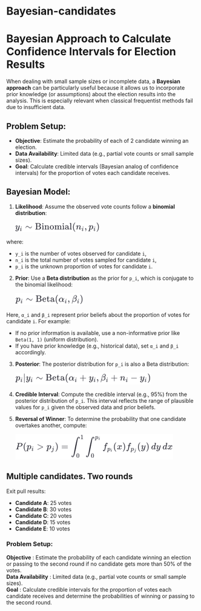 # Bayesian-candidates

# Bayesian Approach to Calculate Confidence Intervals for Election Results

When dealing with small sample sizes or incomplete data, a **Bayesian approach** can be particularly useful because it allows us to incorporate prior knowledge (or assumptions) about the election results into the analysis. This is especially relevant when classical frequentist methods fail due to insufficient data.

## Problem Setup:

- **Objective**: Estimate the probability of each of 2 candidate winning an election.
- **Data Availability**: Limited data (e.g., partial vote counts or small sample sizes).
- **Goal**: Calculate credible intervals (Bayesian analog of confidence intervals) for the proportion of votes each candidate receives.

## Bayesian Model:

1. **Likelihood**: Assume the observed vote counts follow a **binomial distribution**:

   ![Likelihood - Binomial distribution](images/1Binomial.png)

where:
- `y_i` is the number of votes observed for candidate `i`,
- `n_i` is the total number of votes sampled for candidate `i`,
- `p_i` is the unknown proportion of votes for candidate `i`.

2. **Prior**: Use a **Beta distribution** as the prior for `p_i`, which is conjugate to the binomial likelihood:
   
   ![Beta distribution as the prior for pi, which is conjugate to the binomial likelihood](images/2Beta.png)

Here, `α_i` and `β_i` represent prior beliefs about the proportion of votes for candidate `i`. For example:
- If no prior information is available, use a non-informative prior like `Beta(1, 1)` (uniform distribution).
- If you have prior knowledge (e.g., historical data), set `α_i` and `β_i` accordingly.

3. **Posterior**: The posterior distribution for `p_i` is also a Beta distribution:

   ![posterior distribution for pi](images/3Beta.png)

4. **Credible Interval**: Compute the credible interval (e.g., 95%) from the posterior distribution of `p_i`. This interval reflects the range of plausible values for `p_i` given the observed data and prior beliefs.

5. **Reversal of Winner**: To determine the probability that one candidate overtakes another, compute:
   
   ![probability of first candidate wining the second one](images/probability_integrated.png)

## Multiple candidates. Two rounds
Exit pull results:
- **Candidate A**: 25 votes
- **Candidate B**: 30 votes
- **Candidate C**: 20 votes
- **Candidate D**: 15 votes
- **Candidate E**: 10 votes

### Problem Setup:
**Objective** : Estimate the probability of each candidate winning an election or passing to the second round if no candidate gets more than 50% of the votes.<br>
**Data Availability** : Limited data (e.g., partial vote counts or small sample sizes).<br>
**Goal** : Calculate credible intervals for the proportion of votes each candidate receives and determine the probabilities of winning or passing to the second round.
